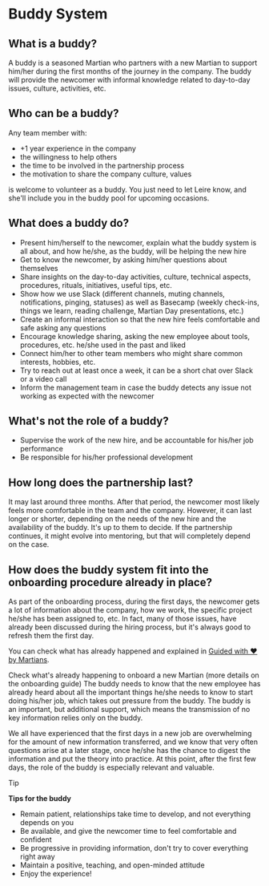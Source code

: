 # Buddy System

## What is a buddy?

A buddy is a seasoned Martian who partners with a new Martian to support him/her during the first months of the journey in the company. The buddy will provide the newcomer with informal knowledge related to day-to-day issues, culture, activities, etc.

## Who can be a buddy?

Any team member with:

* +1 year experience in the company
* the willingness to help others
* the time to be involved in the partnership process
* the motivation to share the company culture, values

is welcome to volunteer as a buddy. You just need to let Leire know, and she'll include you in the buddy pool for upcoming occasions.

## What does a buddy do?

* Present him/herself to the newcomer, explain what the buddy system is all about, and how he/she, as the buddy, will be helping the new hire
* Get to know the newcomer, by asking him/her questions about themselves
* Share insights on the day-to-day activities, culture, technical aspects, procedures, rituals, initiatives, useful tips, etc.
* Show how we use Slack (different channels, muting channels, notifications, pinging, statuses) as well as Basecamp (weekly check-ins, things we learn, reading challenge, Martian Day presentations, etc.)
* Create an informal interaction so that the new hire feels comfortable and safe asking any questions
* Encourage knowledge sharing, asking the new employee about tools, procedures, etc. he/she used in the past and liked
* Connect him/her to other team members who might share common interests, hobbies, etc.
* Try to reach out at least once a week, it can be a short chat over Slack or a video call
* Inform the management team in case the buddy detects any issue not working as expected with the newcomer

## What's not the role of a buddy?

* Supervise the work of the new hire, and be accountable for his/her job performance
* Be responsible for his/her professional development

## How long does the partnership last?

It may last around three months. After that period, the newcomer most likely feels more comfortable in the team and the company. However, it can last longer or shorter, depending on the needs of the new hire and the availability of the buddy. It's up to them to decide. If the partnership continues, it might evolve into mentoring, but that will completely depend on the case.

## How does the buddy system fit into the onboarding procedure already in place?

As part of the onboarding process, during the first days, the newcomer gets a lot of information about the company, how we work, the specific project he/she has been assigned to, etc. In fact, many of those issues, have already been discussed during the hiring process, but it's always good to refresh them the first day.

You can check what has already happened and explained in [Guided with :heart: by Martians](/sections/firstday.md#guided-with-heart-by-martians).

Check what's already happening to onboard a new Martian (more details on the onboarding guide)
The buddy needs to know that the new employee has already heard about all the important things he/she needs to know to start doing his/her job, which takes out pressure from the buddy. The buddy is an important, but additional support, which means the transmission of no key information relies only on the buddy.

We all have experienced that the first days in a new job are overwhelming for the amount of new information transferred, and we know that very often questions arise at a later stage, once he/she has the chance to digest the information and put the theory into practice. At this point, after the first few days, the role of the buddy is especially relevant and valuable.

> [!TIP]
> **Tips for the buddy**
> * Remain patient, relationships take time to develop, and not everything depends on you
> * Be available, and give the newcomer time to feel comfortable and confident
> * Be progressive in providing information, don't try to cover everything right away
> * Maintain a positive, teaching, and open-minded attitude
> * Enjoy the experience!
